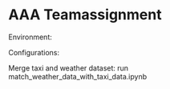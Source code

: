 # AAA Teamassignment

Environment:

Configurations:

Merge taxi and weather dataset: run match_weather_data_with_taxi_data.ipynb
